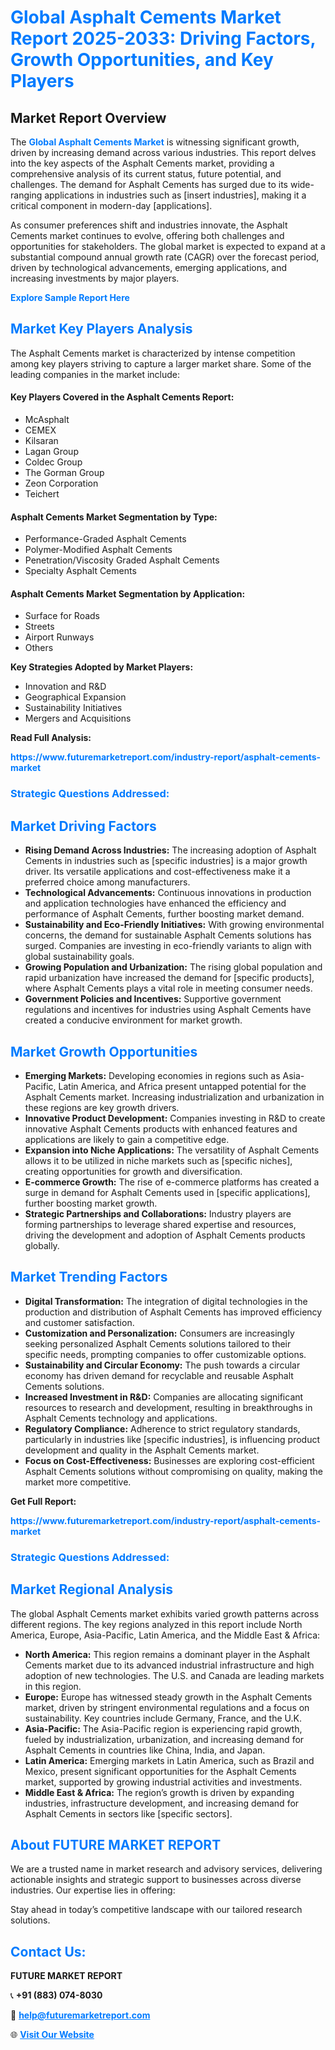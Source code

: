 <h1 style="color: #007BFF;">Global Asphalt Cements Market Report 2025-2033: Driving Factors, Growth Opportunities, and Key Players</h1>

<section id="overview">
<h2>Market Report Overview</h2>
<p>The <a href="https://www.futuremarketreport.com/industry-report/asphalt-cements-market" style="color: #007BFF; text-decoration: none;"><strong>Global Asphalt Cements Market</strong></a> is witnessing significant growth, driven by increasing demand across various industries. This report delves into the key aspects of the Asphalt Cements market, providing a comprehensive analysis of its current status, future potential, and challenges. The demand for Asphalt Cements has surged due to its wide-ranging applications in industries such as [insert industries], making it a critical component in modern-day [applications].</p>
<p>As consumer preferences shift and industries innovate, the Asphalt Cements market continues to evolve, offering both challenges and opportunities for stakeholders. The global market is expected to expand at a substantial compound annual growth rate (CAGR) over the forecast period, driven by technological advancements, emerging applications, and increasing investments by major players.</p>
</section>

<section id="overview">
<p><a href="https://www.futuremarketreport.com/request-sample/reportId=57385" style="color: #007BFF; text-decoration: none;"><strong>Explore Sample Report Here</strong></a></p>
</section>

<section id="key-players">
<h2 style="color: #007BFF;">Market Key Players Analysis</h2>
<p>The Asphalt Cements market is characterized by intense competition among key players striving to capture a larger market share. Some of the leading companies in the market include:</p>
<h4>Key Players Covered in the Asphalt Cements Report:</h4>
<ul><li>McAsphalt</li><li>CEMEX</li><li>Kilsaran</li><li>Lagan Group</li><li>Coldec Group</li><li>The Gorman Group</li><li>Zeon Corporation</li><li>Teichert</li></ul>
<h4>Asphalt Cements Market Segmentation by Type:</h4>
<ul><li>Performance-Graded Asphalt Cements</li><li>Polymer-Modified Asphalt Cements</li><li>Penetration/Viscosity Graded Asphalt Cements</li><li>Specialty Asphalt Cements</li></ul>

<h4>Asphalt Cements Market Segmentation by Application:</h4>
<ul><li>Surface for Roads</li><li>Streets</li><li>Airport Runways</li><li>Others</li></ul>
<p><strong>Key Strategies Adopted by Market Players:</strong></p>
<ul>
<li>Innovation and R&D</li>
<li>Geographical Expansion</li>
<li>Sustainability Initiatives</li>
<li>Mergers and Acquisitions</li>
</ul>
</section>

<section>
<p><strong>Read Full Analysis: </strong></p><a href="https://www.futuremarketreport.com/industry-report/asphalt-cements-market" style="color: #007BFF; text-decoration: none;"><strong>https://www.futuremarketreport.com/industry-report/asphalt-cements-market</strong></a>
<h3 style="color: #007BFF;">Strategic Questions Addressed:</h3>
</section>

<section id="driving-factors">
<h2 style="color: #007BFF;">Market Driving Factors</h2>
<ul>
<li><strong>Rising Demand Across Industries:</strong> The increasing adoption of Asphalt Cements in industries such as [specific industries] is a major growth driver. Its versatile applications and cost-effectiveness make it a preferred choice among manufacturers.</li>
<li><strong>Technological Advancements:</strong> Continuous innovations in production and application technologies have enhanced the efficiency and performance of Asphalt Cements, further boosting market demand.</li>
<li><strong>Sustainability and Eco-Friendly Initiatives:</strong> With growing environmental concerns, the demand for sustainable Asphalt Cements solutions has surged. Companies are investing in eco-friendly variants to align with global sustainability goals.</li>
<li><strong>Growing Population and Urbanization:</strong> The rising global population and rapid urbanization have increased the demand for [specific products], where Asphalt Cements plays a vital role in meeting consumer needs.</li>
<li><strong>Government Policies and Incentives:</strong> Supportive government regulations and incentives for industries using Asphalt Cements have created a conducive environment for market growth.</li>
</ul>
</section>

<section id="growth-opportunities">
<h2 style="color: #007BFF;">Market Growth Opportunities</h2>
<ul>
<li><strong>Emerging Markets:</strong> Developing economies in regions such as Asia-Pacific, Latin America, and Africa present untapped potential for the Asphalt Cements market. Increasing industrialization and urbanization in these regions are key growth drivers.</li>
<li><strong>Innovative Product Development:</strong> Companies investing in R&D to create innovative Asphalt Cements products with enhanced features and applications are likely to gain a competitive edge.</li>
<li><strong>Expansion into Niche Applications:</strong> The versatility of Asphalt Cements allows it to be utilized in niche markets such as [specific niches], creating opportunities for growth and diversification.</li>
<li><strong>E-commerce Growth:</strong> The rise of e-commerce platforms has created a surge in demand for Asphalt Cements used in [specific applications], further boosting market growth.</li>
<li><strong>Strategic Partnerships and Collaborations:</strong> Industry players are forming partnerships to leverage shared expertise and resources, driving the development and adoption of Asphalt Cements products globally.</li>
</ul>
</section>

<section id="trending-factors">
<h2 style="color: #007BFF;">Market Trending Factors</h2>
<ul>
<li><strong>Digital Transformation:</strong> The integration of digital technologies in the production and distribution of Asphalt Cements has improved efficiency and customer satisfaction.</li>
<li><strong>Customization and Personalization:</strong> Consumers are increasingly seeking personalized Asphalt Cements solutions tailored to their specific needs, prompting companies to offer customizable options.</li>
<li><strong>Sustainability and Circular Economy:</strong> The push towards a circular economy has driven demand for recyclable and reusable Asphalt Cements solutions.</li>
<li><strong>Increased Investment in R&D:</strong> Companies are allocating significant resources to research and development, resulting in breakthroughs in Asphalt Cements technology and applications.</li>
<li><strong>Regulatory Compliance:</strong> Adherence to strict regulatory standards, particularly in industries like [specific industries], is influencing product development and quality in the Asphalt Cements market.</li>
<li><strong>Focus on Cost-Effectiveness:</strong> Businesses are exploring cost-efficient Asphalt Cements solutions without compromising on quality, making the market more competitive.</li>
</ul>
</section>

<section>
<p><strong>Get Full Report: </strong></p><a href="https://www.futuremarketreport.com/industry-report/asphalt-cements-market" style="color: #007BFF; text-decoration: none;"><strong>https://www.futuremarketreport.com/industry-report/asphalt-cements-market</strong></a>
<h3 style="color: #007BFF;">Strategic Questions Addressed:</h3>
</section>


<section id="regional-analysis">
<h2 style="color: #007BFF;">Market Regional Analysis</h2>
<p>The global Asphalt Cements market exhibits varied growth patterns across different regions. The key regions analyzed in this report include North America, Europe, Asia-Pacific, Latin America, and the Middle East & Africa:</p>
<ul>
<li><strong>North America:</strong> This region remains a dominant player in the Asphalt Cements market due to its advanced industrial infrastructure and high adoption of new technologies. The U.S. and Canada are leading markets in this region.</li>
<li><strong>Europe:</strong> Europe has witnessed steady growth in the Asphalt Cements market, driven by stringent environmental regulations and a focus on sustainability. Key countries include Germany, France, and the U.K.</li>
<li><strong>Asia-Pacific:</strong> The Asia-Pacific region is experiencing rapid growth, fueled by industrialization, urbanization, and increasing demand for Asphalt Cements in countries like China, India, and Japan.</li>
<li><strong>Latin America:</strong> Emerging markets in Latin America, such as Brazil and Mexico, present significant opportunities for the Asphalt Cements market, supported by growing industrial activities and investments.</li>
<li><strong>Middle East & Africa:</strong> The region’s growth is driven by expanding industries, infrastructure development, and increasing demand for Asphalt Cements in sectors like [specific sectors].</li>
</ul>
</section>

<footer>
<h2 style="color: #007BFF;">About FUTURE MARKET REPORT</h2>
<p>We are a trusted name in market research and advisory services, delivering actionable insights and strategic support to businesses across diverse industries. Our expertise lies in offering:</p>

<p>Stay ahead in today’s competitive landscape with our tailored research solutions.</p>

<h2 style="color: #007BFF;">Contact Us:</h2>
<p><strong>FUTURE MARKET REPORT</strong></p>
<p>📞 <strong>+91 (883) 074-8030</strong></p>
<p>📧 <strong><a href="mailto:help@futuremarketreport.com" style="color: #007BFF;">help@futuremarketreport.com</a></strong></p>
<p>🌐 <strong><a href="https://www.futuremarketreport.com/" style="color: #007BFF;">Visit Our Website</a></strong></p>
</footer>